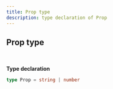 ```yaml
---
title: Prop type
description: type declaration of Prop
---
```


## Prop type
<br>

**Type declaration**

```typescript
type Prop = string | number
```

